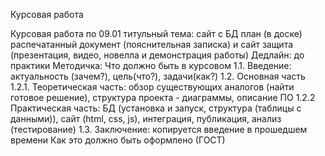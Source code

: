 Курсовая работа 
<p>
  Курсовая работа по 09.01 титульный тема: сайт с БД план (в доске) распечатанный документ (пояснительная записка) и сайт защита (презентация, видео, новелла и демонстрация работы) Дедлайн: до практики Методичка: Что должно быть в курсовом 1.1. Введение: актуальность (зачем?), цель(что?), задачи(как?) 1.2. Основная часть 1.2.1. Теоретическая часть: обзор существующих аналогов (найти готовое решение), структура проекта - диаграммы, описание ПО 1.2.2 Практическая часть: БД (установка и запуск, структура (таблицы с данными)), сайт (html, css, js), интеграция, публикация, анализ (тестирование) 1.3. Заключение: копируется введение в прошедшем времени Как это должно быть оформлено (ГОСТ)
</p>
